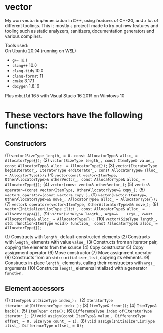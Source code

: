 # vector
My own vector implementation in C++, using features of C++20, and a lot of different toolings.
This is mostly a project I made to try out new features and tooling such as static analyzers, sanitizers, documentation generators and various compilers.


Tools used:  
On Ubuntu 20.04 (running on WSL)

- `g++` 10.1
- `clang++` 10.0
- `clang-tidy` 10.0
- `clang-format` 11
- `cmake` 3.17.1
- `doxygen` 1.8.16

Plus `msbuild` 16.5 with Visual Studio 16 2019 on Windows 10



# These vectors have the following functions:

## Constructors
(1) `vector(SizeType length_ = 0, const AllocatorType& alloc_ = AllocatorType{});`
(2) `vector(SizeType length_, const ItemType& value_, const AllocatorType& alloc_ = AllocatorType{});`
(3) `vector(IteratorType beginIterator_, IteratorType endIterator_, const AllocatorType& alloc_ = AllocatorType{});`
(4) `vector(const vector<ItemType, OtherAllocatorType>& otherVector_, const AllocatorType& alloc_ = AllocatorType{});`
(4) `vector(const vector& otherVector_);`
(5) `vector& operator=(const vector<ItemType, OtherAllocatorType>& copy_);`
(5) `vector& operator=(const vector& copy_);`
(6) `vector(vector<ItemType, OtherAllocatorType>&& move_, AllocatorType& alloc_ = AllocatorType{});`
(7) `vector& operator=(vector<ItemType, OtherAllocatorType>&& move_);`
(8) `vector(InitializerListType ilist_, const AllocatorType& alloc_ = AllocatorType{});`
(9) `vector(SizeType length_, Args&&... args_, const AllocatorType& alloc_ = AllocatorType{});` 
(10) `vector(SizeType length_, std::function<ItemType(void)> function_, const AllocatorType& alloc_ = AllocatorType{});`

(1) Constructs with `length_` default-constructed elements
(2) Constructs with `length_` elements with value `value_`
(3) Constructs from an iterator pair, copying the elements from the source
(4) Copy constructor
(5) Copy assignment operator
(6) Move constructor
(7) Move assignment operator
(8) Constructs from an `std::initializer_list`, copying its elements.
(9) Constructs in-place `length_` elements, calling their constructors with `args_` arguments
(10) Constructs `length_` elements intialized with a generator function.

## Element accessors
(1) `ItemType& at(SizeType index_); `
(2) `IteratorType iterator_at(DifferenceType index_);`
(3) `ItemType& front();`
(4) `ItemType& back();`
(5) `ItemType* data();`
(6) `DifferenceType index_of(IteratorType iterator_);`
(7) `void assign(const ItemType& value_, DifferenceType offset_ = 0, SizeType count_ = 1);`
(8) `void assign(InitializerListType ilist_, DifferenceType offset_ = 0);`
